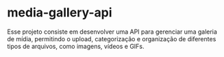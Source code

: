 # media-gallery-api
 Esse projeto consiste em desenvolver uma API para gerenciar uma galeria de mídia, permitindo o upload, categorização e organização de diferentes tipos de arquivos, como imagens, vídeos e GIFs.
